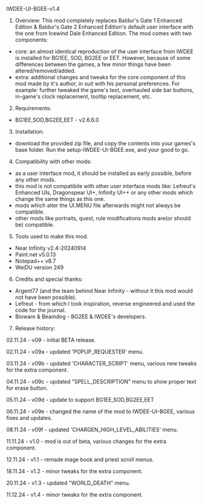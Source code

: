 IWDEE-UI-BGEE-v1.4

1) Overview:
This mod completely replaces Baldur's Gate 1 Enhanced Edition & Baldur's Gate 2 Enhanced Edition's default user interface with the one from Icewind Dale Enhanced Edition.
The mod comes with two components: 
- core: an almost identical reproduction of the user interface from IWDEE is installed for BG1EE, SOD, BG2EE or EET. However, because of some differences between the games, a few minor things have been altered/removed/added.
- extra: additional changes and tweaks for the core component of this mod made by it's author, in suit with his personal preferences. For example: further tweaked the game's text, overhauled side bar buttons, in-game's clock replacement, tooltip replacement, etc.

2) Requirements:
- BG1EE,SOD,BG2EE,EET - v2.6.6.0

3) Installation: 
- download the provided zip file, and copy the contents into your games's base folder. Run the setup-IWDEE-UI-BGEE.exe, and your good to go.

4) Compatibility with other mods:
- as a user interface mod, it should be installed as early possible, before any other mods.
- this mod is not compatibile with other user interface mods like: Lefreut's Enhanced UIs, Dragonspear UI+, Infinity UI++ or any other mods which change the same things as this one.
- mods which alter the UI.MENU file afterwards might not always be compatible.
- other mods like portraits, quest, rule modifications mods are(or should be) compatible.

5) Tools used to make this mod.
- Near Infinity v2.4-20240914
- Paint.net v5.0.13
- Notepad++ v8.7
- WeiDU version 249

6) Credits and special thanks:
- Argent77 (and the team behind Near Infinity - without it this mod would not have been possible).
- Lefreut - from which I took inspiration, reverse engineered and used the code for the journal.
- Bioware & Beamdog - BG2EE & IWDEE's developers.

7) Release history:

02.11.24 - v09 - initial BETA release.

02.11.24 - v09a - updated 'POPUP_REQUESTER' menu.

03.11.24 - v09b - updated 'CHARACTER_SCRIPT' menu, various new tweaks for the extra component.

04.11.24 - v09c - updated "SPELL_DESCRIPTION" menu to show proper text for erase button.

05.11.24 - v09d - update to support BG1EE,SOD,BG2EE,EET

06.11.24 - v09e - changed the name of the mod to IWDEE-UI-BGEE, various fixes and updates.

08.11.24 - v09f - updated 'CHARGEN_HIGH_LEVEL_ABILITIES' menu.

11.11.24 - v1.0 - mod is out of beta, various changes for the extra component.

12.11.24 - v1.1 - remade mage book and priest scroll menus.

18.11.24 - v1.2 - minor tweaks for the extra component.

20.11.24 - v1.3 - updated "WORLD_DEATH" menu.

11.12.24 - v1.4 - minor tweaks for the extra component.
